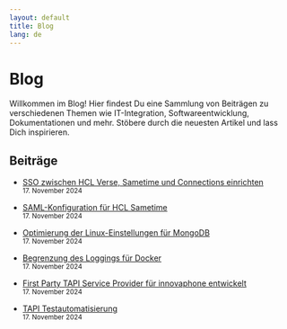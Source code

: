 ```yaml
---
layout: default
title: Blog
lang: de
---
```


# Blog

Willkommen im Blog! Hier findest Du eine Sammlung von Beiträgen zu verschiedenen Themen wie IT-Integration, Softwareentwicklung, Dokumentationen und mehr. Stöbere durch die neuesten Artikel und lass Dich inspirieren.

## Beiträge

- [SSO zwischen HCL Verse, Sametime und Connections einrichten](./posts/sso-hcl-verse-sametime-connections)
  <br>
  <small>17. November 2024</small>

- [SAML-Konfiguration für HCL Sametime](./posts/saml-konfiguration-hcl-sametime)
  <br>
  <small>17. November 2024</small>

- [Optimierung der Linux-Einstellungen für MongoDB](./posts/linux-optimierung-mongodb)
  <br>
  <small>17. November 2024</small>

- [Begrenzung des Loggings für Docker](./posts/docker-logging-begrenzen)
  <br>
  <small>17. November 2024</small>

- [First Party TAPI Service Provider für innovaphone entwickelt](./posts/first-party-tapi-innovaphone)
  <br>
  <small>17. November 2024</small>

- [TAPI Testautomatisierung](./posts/tapi-testautomatisierung)
  <br>
  <small>17. November 2024</small>
